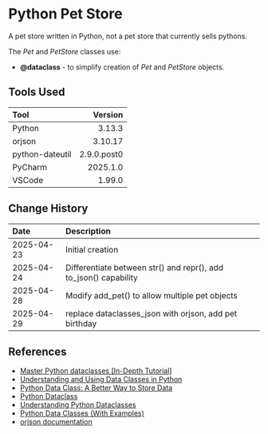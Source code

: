 # Python Pet Store

A pet store written in Python, not a pet store that currently sells pythons.

The *Pet* and *PetStore* classes use:

* __@dataclass__ - to simplify creation of *Pet* and *PetStore* objects.

## Tools Used

| Tool            |     Version |
|:----------------|------------:|
| Python          |      3.13.3 |
| orjson          |     3.10.17 |
| python-dateutil | 2.9.0.post0 |
| PyCharm         |    2025.1.0 |
| VSCode          |      1.99.0 |

## Change History

| Date       | Description                                                      |
|:-----------|:-----------------------------------------------------------------|
| 2025-04-23 | Initial creation                                                 |
| 2025-04-24 | Differentiate between str() and repr(), add to_json() capability |
| 2025-04-28 | Modify add_pet() to allow multiple pet objects                   |
| 2025-04-29 | replace dataclasses_json with orjson, add pet birthday           |

## References

* [Master Python dataclasses [In-Depth Tutorial]](https://www.golinuxcloud.com/python-dataclasses/)
* [Understanding and Using Data Classes in Python](https://datagy.io/python-data-classes/)
* [Python Data Class: A Better Way to Store Data](https://python.land/python-data-classes)
* [Python Dataclass](https://docs.python.org/3/library/dataclasses.html)
* [Understanding Python Dataclasses](https://www.geeksforgeeks.org/understanding-python-dataclasses/)
* [Python Data Classes (With Examples)](https://pyseek.com/2025/03/python-data-classes/#google_vignette)
* [orjson documentation](https://github.com/ijl/orjson)
